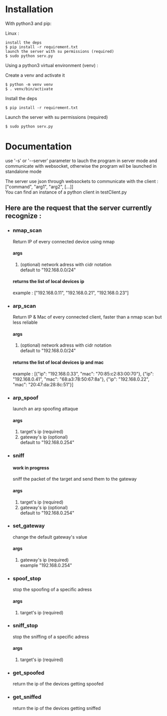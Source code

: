 # Installation
With python3 and pip:

Linux :
```shell
install the deps
$ pip install -r requirement.txt
launch the server with su permissions (required)
$ sudo python serv.py
```
Using a python3 virtual environment (venv) :

Create a venv and activate it
```shell
$ python -m venv venv
$ . venv/bin/activate
```
Install the deps
```shell
$ pip install -r requirement.txt
```
Launch the server with su permissions (required)
```shell
$ sudo python serv.py
```

# Documentation
use '-s' or '--server' parameter to lauch the program in server mode and communicate with websocket, otherwise the program wil be launched in standalone mode </br> 

The server use json through websockets to communicate with the client : </br>
["command", "arg1", "arg2", [...]] </br>
You can find an instance of a python client in testClient.py 

## Here are the request that the server currently recognize : 
* ### nmap_scan
    Return IP of every connected device using nmap
    #### args
    1. (optional) network adress with cidr notation  
    default to "192.168.0.0/24"
    #### returns the list of local devices ip
    example : ["192.168.0.11", "192.168.0.21", "192.168.0.23"]
* ### arp_scan
    Return IP & Mac of every connected client, faster than a nmap scan but less reliable
   #### args
    1. (optional) network adress with cidr notation  
    default to "192.168.0.0/24"
    #### returns the list of local devices ip and mac
    example : [{"ip": "192.168.0.33", "mac": "70:85:c2:83:00:70"}, {"ip": "192.168.0.41", "mac": "68:a3:78:50:67:8a"}, {"ip": "192.168.0.22", "mac": "20:47:da:28:8c:51"}]
* ### arp_spoof
    launch an arp spoofing attaque

    #### args
    1. target's ip (required)
    2. gateway's ip (optional)  
    default to "192.168.0.254"
* ### sniff
    #### work in progress
    sniff the packet of the target and send them to the gateway
    #### args
    1. target's ip (required)
    2. gateway's ip (optional)  
    default to "192.168.0.254"
* ### set_gateway
    change the default gateway's value  
    #### args
    1. gateway's ip (required)  
    example "192.168.0.254" 
* ### spoof_stop
    stop the spoofing of a specific adress
    #### args
    1. target's ip (required)
    
* ### sniff_stop
    stop the sniffing of a specific adress
    #### args
    1. target's ip (required)

* ### get_spoofed
    return the ip of the devices getting spoofed
* ### get_sniffed
    return the ip of the devices getting sniffed
